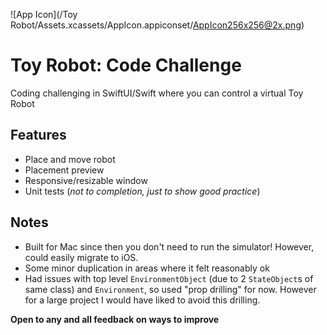 ![App Icon](/Toy Robot/Assets.xcassets/AppIcon.appiconset/AppIcon256x256@2x.png)

# Toy Robot: Code Challenge
Coding challenging in SwiftUI/Swift where you can control a virtual Toy Robot

## Features
- Place and move robot
- Placement preview
- Responsive/resizable window
- Unit tests (*not to completion, just to show good practice*)

## Notes
- Built for Mac since then you don't need to run the simulator! However, could easily migrate to iOS.
- Some minor duplication in areas where it felt reasonably ok
- Had issues with top level `EnvironmentObject` (due to 2 `StateObject`s of same class) and `Environment`, so used "prop drilling" for now. However for a large project I would have liked to avoid this drilling.

**Open to any and all feedback on ways to improve**
